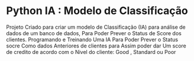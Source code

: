 # Python IA : Modelo de Classificação

Projeto Criado para criar um modelo de Classificação (IA) para análise de dados de um banco de dados, Para Poder Prever o Status de Score dos clientes. Programando e Treinando Uma IA Para Poder Prever o Status socre Como dados Anteriores de clientes para Assim poder dar Um score de credito de acordo com o Nivel do cliente: Good , Standard ou Poor
